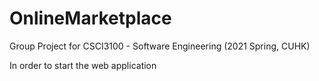 # OnlineMarketplace
Group Project for CSCI3100 - Software Engineering (2021 Spring, CUHK)


In order to start the web application
